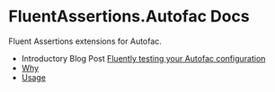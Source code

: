# FluentAssertions.Autofac Docs

Fluent Assertions extensions for Autofac.

- Introductory Blog
  Post [Fluently testing your Autofac configuration](http://awesome-incremented.blogspot.de/2016/01/fluently-testing-your-autofac.html)
- [Why](./why.md)
- [Usage](./usage.md)
